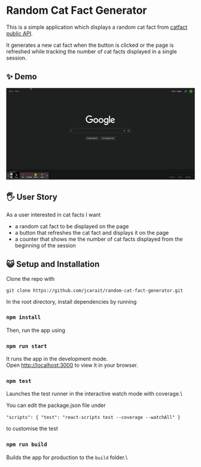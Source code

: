 # Random Cat Fact Generator

This is a simple application which displays a random cat fact from [catfact public API](https://catfact.ninja/).

It generates a new cat fact when the button is clicked or the page is refreshed while tracking the number of cat facts displayed in a single session.

## ✨ Demo

![a short gif of the random cat fact generator website showing a new cat fact when the button is clicked](/random-cat-fact-generator.gif)

## 🖐️ User Story

As a user interested in cat facts I want

- a random cat fact to be displayed on the page
- a button that refreshes the cat fact and displays it on the page
- a counter that shows me the number of cat facts displayed from the beginning of the session

## 😺 Setup and Installation

Clone the repo with

```
git clone https://github.com/jcarait/random-cat-fact-generator.git
```

In the root directory, install dependencies by running

### `npm install`

Then, run the app using

### `npm run start`

It runs the app in the development mode.\
Open [http://localhost:3000](http://localhost:3000) to view it in your browser.

### `npm test`

Launches the test runner in the interactive watch mode with coverage.\

You can edit the package.json file under

`"scripts": { "test": "react-scripts test --coverage --watchAll" } `

to customise the test

### `npm run build`

Builds the app for production to the `build` folder.\
